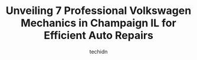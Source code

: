 ---
layout: ampstory
image: https://images.unsplash.com/photo-1632956557796-6868d5ecc6d2?ixlib=rb-4.0.3&ixid=MnwxMjA3fDB8MHxwaG90by1wYWdlfHx8fGVufDB8fHx8&auto=format&fit=crop&w=640&h=853&q=80
author: techidn
featured: false
description: When it comes to finding reliable automotive experts in Champaign IL, USA, look no further than the 7 best Volkswagen Mechanic in the area. With their exceptional skills and dedication to pr
title: Unveiling 7 Professional Volkswagen Mechanics in Champaign IL for Efficient Auto Repairs
cover:
   title: Unveiling 7 Professional Volkswagen Mechanics in Champaign IL for Efficient Auto Repairs
   subtitle: Rickpate
   background: https://images.unsplash.com/photo-1632956557796-6868d5ecc6d2?ixlib=rb-4.0.3&ixid=MnwxMjA3fDB8MHxwaG90by1wYWdlfHx8fGVufDB8fHx8&auto=format&fit=crop&w=640&h=853&q=80

pages: 
 - layout: thirds
   top: <h1>#1 Norris Tire & Auto Center</h1>
   bottom: "<p>They were able to check my flat tire last minute so I could get out of town. Mark was so nice and even gave my dog a few treats while we waited.I came back a few days lat</p>"
   background: https://www.knot35.com/toplist/wp-content/uploads/2023/06/best-volkswagen-mechanic-1-in-champaign-il-1685838004.jpeg
   backgroundblur: true
 - layout: thirds
   top: <h1>#2 Serra BMW Champaign Service Department</h1>
   bottom: "<p>100 Burwash Ave Suite B, Savoy, IL 61874, United States</p>"
   background: https://www.knot35.com/toplist/wp-content/uploads/2023/06/best-volkswagen-mechanic-2-in-champaign-il-1685838005.jpeg
   cta:
      link: https://www.knot35.com/toplist/unveiling-7-professional-volkswagen-mechanics-in-champaign-il-for-efficient-auto-repairs/
      text: Unveiling 7 Professional Volkswagen Mechanics in Champaign IL for Efficient Auto Repairs
 - layout: thirds
   top: <h1>#3 Ricks Automotive Service Inc.</h1>
   bottom: "<p>54 E Springfield Ave, Champaign, IL 61820, United States</p>"
   background: https://www.knot35.com/toplist/wp-content/uploads/2023/06/best-volkswagen-mechanic-3-in-champaign-il-1685838005.jpeg
   cta:
      link: https://www.knot35.com/toplist/unveiling-7-professional-volkswagen-mechanics-in-champaign-il-for-efficient-auto-repairs/
      text: Unveiling 7 Professional Volkswagen Mechanics in Champaign IL for Efficient Auto Repairs
 - layout: thirds
   top: <h1>#4 Perfect Touch Auto Repair</h1>
   bottom: "<p>2602 N Mattis Ave, Champaign, IL 61822, United States</p>"
   background: https://images.unsplash.com/photo-1534312527009-56c7016453e6?ixlib=rb-4.0.3&ixid=MnwxMjA3fDB8MHxwaG90by1wYWdlfHx8fGVufDB8fHx8&auto=format&fit=crop&w=640&h=853&q=80
   cta:
      link: https://www.knot35.com/toplist/unveiling-7-professional-volkswagen-mechanics-in-champaign-il-for-efficient-auto-repairs/
      text: Unveiling 7 Professional Volkswagen Mechanics in Champaign IL for Efficient Auto Repairs
 - layout: thirds
   top: <h1>#5 TMS Auto Care</h1>
   bottom: "<p>1605 W Springfield Ave, Champaign, IL 61821, United States</p>"
   background: https://images.unsplash.com/photo-1553949345-eb786bb3f7ba?ixlib=rb-4.0.3&ixid=MnwxMjA3fDB8MHxwaG90by1wYWdlfHx8fGVufDB8fHx8&auto=format&fit=crop&w=640&h=853&q=80
   cta:
      link: https://www.knot35.com/toplist/unveiling-7-professional-volkswagen-mechanics-in-champaign-il-for-efficient-auto-repairs/
      text: Unveiling 7 Professional Volkswagen Mechanics in Champaign IL for Efficient Auto Repairs
 - layout: thirds
   top: <h1>#6 Myler Automotive Repair, Inc.</h1>
   bottom: "<p>1212 Parkland Ct, Champaign, IL 61821, United States</p>"
   background: https://plus.unsplash.com/premium_photo-1664640458616-3c74f8cb4589?ixlib=rb-4.0.3&ixid=MnwxMjA3fDB8MHxwaG90by1wYWdlfHx8fGVufDB8fHx8&auto=format&fit=crop&w=640&h=853&q=80
   cta:
      link: https://www.knot35.com/toplist/unveiling-7-professional-volkswagen-mechanics-in-champaign-il-for-efficient-auto-repairs/
      text: Unveiling 7 Professional Volkswagen Mechanics in Champaign IL for Efficient Auto Repairs
 - layout: thirds
   top: <h1>#7 KAAMS Auto Repair</h1>
   bottom: "<p>2204 W John St, Champaign, IL 61821, United States</p>"
   background: https://images.unsplash.com/photo-1597773150796-e5c14ebecbf5?ixlib=rb-4.0.3&ixid=MnwxMjA3fDB8MHxwaG90by1wYWdlfHx8fGVufDB8fHx8&auto=format&fit=crop&w=640&h=853&q=80
   cta:
      link: https://www.knot35.com/toplist/unveiling-7-professional-volkswagen-mechanics-in-champaign-il-for-efficient-auto-repairs/
      text: Unveiling 7 Professional Volkswagen Mechanics in Champaign IL for Efficient Auto Repairs
 - layout: thirds
   middle: Continue reading...
   background: https://images.unsplash.com/photo-1547366785-564103df7e13?ixlib=rb-4.0.3&ixid=MnwxMjA3fDB8MHxwaG90by1wYWdlfHx8fGVufDB8fHx8&auto=format&fit=crop&w=640&h=853&q=80
   cta:
      link: https://www.knot35.com/toplist/unveiling-7-professional-volkswagen-mechanics-in-champaign-il-for-efficient-auto-repairs/
      text: Unveiling 7 Professional Volkswagen Mechanics in Champaign IL for Efficient Auto Repairs
      
---